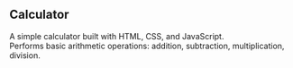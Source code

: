 ## Calculator
A simple calculator built with HTML, CSS, and JavaScript.  
Performs basic arithmetic operations: addition, subtraction, multiplication, division.
